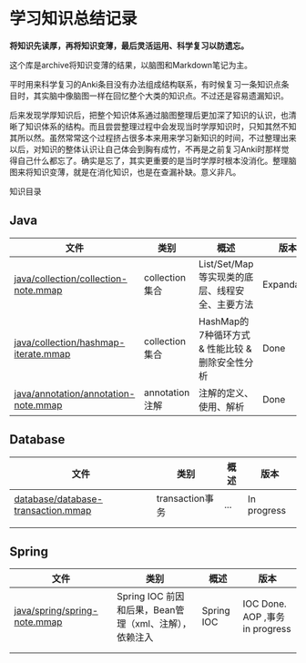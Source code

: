 # 学习知识总结记录

**将知识先读厚，再将知识变薄，最后灵活运用、科学复习以防遗忘。**



这个库是archive将知识变薄的结果，以脑图和Markdown笔记为主。



平时用来科学复习的Anki条目没有办法组成结构联系，有时候复习一条知识点条目时，其实脑中像脑图一样在回忆整个大类的知识点。不过还是容易遗漏知识。

后来发现学厚知识后，把整个知识体系通过脑图整理后更加深了知识的认识，也清晰了知识体系的结构。而且尝尝整理过程中会发现当时学厚知识时，只知其然不知其所以然。虽然常常这个过程挤占很多本来用来学习新知识的时间，不过整理出来以后，对知识的整体认识让自己体会到胸有成竹，不再是之前复习Anki时那样觉得自己什么都忘了。确实是忘了，其实更重要的是当时学厚时根本没消化。整理脑图来将知识变薄，就是在消化知识，也是在查漏补缺。意义非凡。



知识目录

## Java

| 文件                                                         | 类别           | 概述                                             | 版本       |
| ------------------------------------------------------------ | -------------- | ------------------------------------------------ | ---------- |
| [java/collection/collection-note.mmap](java/collection/collection-note.mmap) | collection集合 | List/Set/Map等实现类的底层、线程安全、主要方法   | Expandable |
| [java/collection/hashmap-iterate.mmap](java/collection/hashmap-iterate.mmap) | collection集合 | HashMap的7种循环方式 & 性能比较 & 删除安全性分析 | Done       |
| [java/annotation/annotation-note.mmap](java/annotation/annotation-note.mmap) | annotation注解 | 注解的定义、使用、解析                           | Done       |

## Database

| 文件                                                         | 类别            | 概述 | 版本        |
| ------------------------------------------------------------ | --------------- | ---- | ----------- |
| [database/database-transaction.mmap](database/database-transaction.mmap) | transaction事务 | ...  | In progress |
|                                                              |                 |      |             |
|                                                              |                 |      |             |

## Spring

| 文件                                                         | 类别                                                   | 概述       | 版本                                |
| ------------------------------------------------------------ | ------------------------------------------------------ | ---------- | ----------------------------------- |
| [java/spring/spring-note.mmap](java/spring/spring-note.mmap) | Spring IOC 前因和后果，Bean管理（xml、注解），依赖注入 | Spring IOC | IOC Done.<br/>AOP ,事务 in progress |
|                                                              |                                                        |            |                                     |
|                                                              |                                                        |            |                                     |

